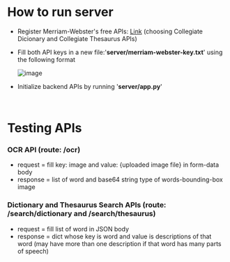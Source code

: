 # How to run server

- Register Merriam-Webster's free APIs: [Link](https://dictionaryapi.com "Merriam-webster") (choosing Collegiate Dicionary and Collegiate Thesaurus APIs)
- Fill both API keys in a new file:'**server/merriam-webster-key.txt**' using the following format

    ![image](https://user-images.githubusercontent.com/47115113/158423520-c43a0f9d-8de7-447a-bfa4-ce251db1ed15.png)
- Initialize backend APIs by running '**server/app.py**'

<br />

# Testing APIs

### OCR API (route: /ocr)
- request = fill key: image and value: {uploaded image file} in form-data body
- response = list of word and base64 string type of words-bounding-box image

### Dictionary and Thesaurus Search APIs (route: /search/dictionary and /search/thesaurus)
- request = fill list of word in JSON body 
- response = dict whose key is word and value is descriptions of that word (may have more than one description if that word has many parts of speech)
